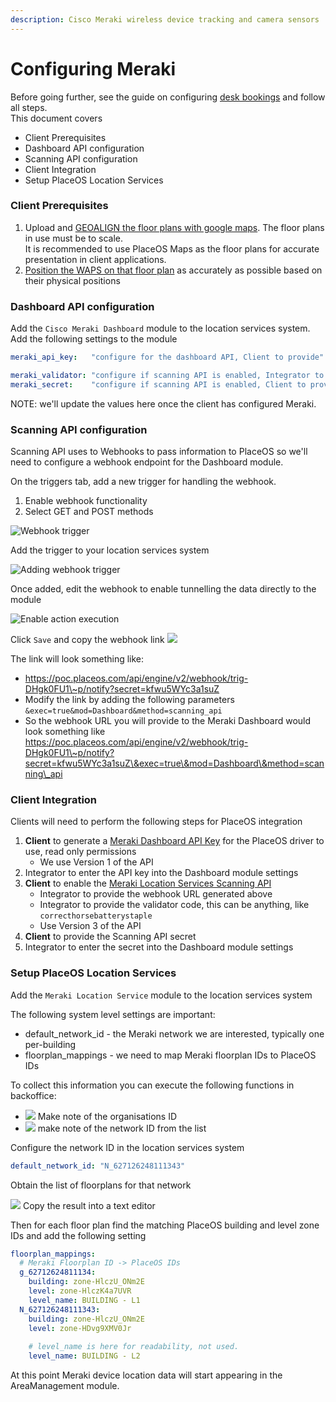 ```yaml
---
description: Cisco Meraki wireless device tracking and camera sensors
---
```


# Configuring Meraki

Before going further, see the guide on configuring [desk bookings](../desk-booking.md) and follow all steps.\
This document covers

* Client Prerequisites
* Dashboard API configuration
* Scanning API configuration
* Client Integration
* Setup PlaceOS Location Services

### Client Prerequisites

1. Upload and [GEOALIGN the floor plans with google maps](https://documentation.meraki.com/General\_Administration/Monitoring\_and\_Reporting/Using\_a\_Floor\_Plan\_or\_Custom\_Map\_in\_Dashboard). The floor plans in use must be to scale.\
   It is recommended to use PlaceOS Maps as the floor plans for accurate presentation in client applications.
2. [Position the WAPS on that floor plan](https://documentation.meraki.com/General\_Administration/Monitoring\_and\_Reporting/Placing\_Devices\_on\_the\_Map\_in\_Dashboard) as accurately as possible based on their physical positions

### Dashboard API configuration

Add the `Cisco Meraki Dashboard` module to the location services system.\
Add the following settings to the module

```yaml
meraki_api_key:   "configure for the dashboard API, Client to provide"

meraki_validator: "configure if scanning API is enabled, Integrator to define"
meraki_secret:    "configure if scanning API is enabled, Client to provide"

```

NOTE: we'll update the values here once the client has configured Meraki.

### Scanning API configuration

Scanning API uses to Webhooks to pass information to PlaceOS so we'll need to configure a webhook endpoint for the Dashboard module.

On the triggers tab, add a new trigger for handling the webhook.

1. Enable webhook functionality
2. Select GET and POST methods

![Webhook trigger](<../../../.gitbook/assets/image (4) (1).png>)

Add the trigger to your location services system

![Adding webhook trigger](<../../../.gitbook/assets/image (7) (1).png>)

Once added, edit the webhook to enable tunnelling the data directly to the module

![Enable action execution](<../../../.gitbook/assets/image (8) (1) (1).png>)

Click `Save` and copy the webhook link ![](<../../../.gitbook/assets/image (5) (1) (1).png>)

The link will look something like:

* https://poc.placeos.com/api/engine/v2/webhook/trig-DHgk0FU1\~p/notify?secret=kfwu5WYc3a1suZ
* Modify the link by adding the following parameters\
  `&exec=true&mod=Dashboard&method=scanning_api`
* So the webhook URL you will provide to the Meraki Dashboard would look something like\
  https://poc.placeos.com/api/engine/v2/webhook/trig-DHgk0FU1\~p/notify?secret=kfwu5WYc3a1suZ\&exec=true\&mod=Dashboard\&method=scanning\_api

### Client Integration

Clients will need to perform the following steps for PlaceOS integration

1. **Client** to generate a [Meraki Dashboard API Key](https://documentation.meraki.com/General\_Administration/Other\_Topics/Cisco\_Meraki\_Dashboard\_API) for the PlaceOS driver to use, read only permissions
   * We use Version 1 of the API
2. Integrator to enter the API key into the Dashboard module settings
3. **Client** to enable the [Meraki Location Services Scanning API](https://developer.cisco.com/meraki/scanning-api/#!enable-scanning-api)
   * Integrator to provide the webhook URL generated above
   * Integrator to provide the validator code, this can be anything, like `correcthorsebatterystaple`
   * Use Version 3 of the API
4. **Client** to provide the Scanning API secret
5. Integrator to enter the secret into the Dashboard module settings

### Setup PlaceOS Location Services

Add the `Meraki Location Service` module to the location services system

The following system level settings are important:

* default\_network\_id - the Meraki network we are interested, typically one per-building
* floorplan\_mappings - we need to map Meraki floorplan IDs to PlaceOS IDs

To collect this information you can execute the following functions in backoffice:

* ![](<../../../.gitbook/assets/image (6) (1).png>) Make note of the organisations ID
* ![](<../../../.gitbook/assets/image (3) (1).png>) make note of the network ID from the list

Configure the network ID in the location services system

```yaml
default_network_id: "N_627126248111343"
```

Obtain the list of floorplans for that network

![](<../../../.gitbook/assets/image (9) (1) (1) (1) (1).png>) Copy the result into a text editor

Then for each floor plan find the matching PlaceOS building and level zone IDs and add the following setting

```yaml
floorplan_mappings:
  # Meraki Floorplan ID -> PlaceOS IDs
  g_62712624811134:
    building: zone-HlczU_ONm2E
    level: zone-HlczK4a7UVR
    level_name: BUILDING - L1
  N_627126248111343:
    building: zone-HlczU_ONm2E
    level: zone-HDvg9XMV0Jr
    
    # level_name is here for readability, not used.
    level_name: BUILDING - L2
```

At this point Meraki device location data will start appearing in the AreaManagement module.
